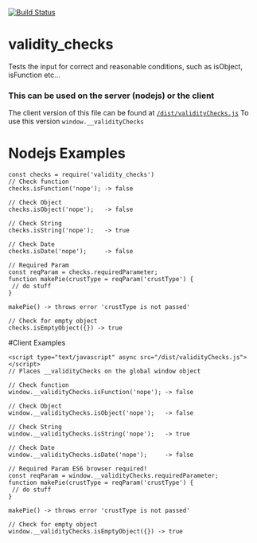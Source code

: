 [![Build Status](https://travis-ci.org/mridevteam/date_utils.svg?branch=master)](https://travis-ci.org/mridevteam/date_utils)

# validity_checks
Tests the input for correct and reasonable conditions, such as isObject, isFunction etc...

### This can be used on the server (nodejs) or the client
The client version of this file can be found at [`/dist/validityChecks.js`](dist/validityChecks.js)
To use this version `window.__validityChecks`

# Nodejs Examples
```
const checks = require('validity_checks')
// Check function
checks.isFunction('nope'); -> false

// Check Object
checks.isObject('nope');   -> false

// Check String
checks.isString('nope');   -> true

// Check Date
checks.isDate('nope');     -> false

// Required Param
const reqParam = checks.requiredParameter;
function makePie(crustType = reqParam('crustType') {
 // do stuff
}

makePie() -> throws error 'crustType is not passed'

// Check for empty object
checks.isEmptyObject({}) -> true
```

#Client Examples
```
<script type="text/javascript" async src="/dist/validityChecks.js"></script>
// Places __validityChecks on the global window object

// Check function
window.__validityChecks.isFunction('nope'); -> false

// Check Object
window.__validityChecks.isObject('nope');   -> false

// Check String
window.__validityChecks.isString('nope');   -> true

// Check Date
window.__validityChecks.isDate('nope');     -> false

// Required Param ES6 browser required!
const reqParam = window.__validityChecks.requiredParameter;
function makePie(crustType = reqParam('crustType') {
 // do stuff
}

makePie() -> throws error 'crustType is not passed'

// Check for empty object
window.__validityChecks.isEmptyObject({}) -> true
```
